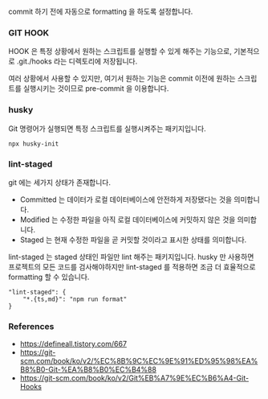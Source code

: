#

commit 하기 전에 자동으로 formatting 을 하도록 설정합니다.

### GIT HOOK

HOOK 은 특정 상황에서 원하는 스크립트를 실행할 수 있게 해주는 기능으로, 기본적으로 .git./hooks 라는 디렉토리에 저장됩니다.

여러 상황에서 사용할 수 있지만, 여기서 원하는 기능은 commit 이전에 원하는 스크립트를 실행시키는 것이므로 pre-commit 을 이용합니다.

### husky

Git 명령어가 실행되면 특정 스크립트를 실행시켜주는 패키지입니다.

```
npx husky-init
```

### lint-staged

git 에는 세가지 상태가 존재합니다.

- Committed 는 데이터가 로컬 데이터베이스에 안전하게 저장됐다는 것을 의미합니다.
- Modified 는 수정한 파일을 아직 로컬 데이터베이스에 커밋하지 않은 것을 의미합니다.
- Staged 는 현재 수정한 파일을 곧 커밋할 것이라고 표시한 상태를 의미합니다.

lint-staged 는 staged 상태인 파일만 lint 해주는 패키지입니다.
husky 만 사용하면 프로젝트의 모든 코드를 검사해야하지만 lint-staged 를 적용하면 조금 더 효율적으로 formatting 할 수 있습니다.

```
"lint-staged": {
    "*.{ts,md}": "npm run format"
}
```

### References

- https://defineall.tistory.com/667
- https://git-scm.com/book/ko/v2/%EC%8B%9C%EC%9E%91%ED%95%98%EA%B8%B0-Git-%EA%B8%B0%EC%B4%88
- https://git-scm.com/book/ko/v2/Git%EB%A7%9E%EC%B6%A4-Git-Hooks
